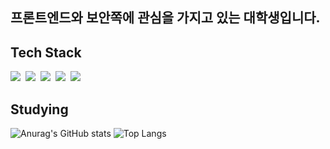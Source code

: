 ## 프론트엔드와 보안쪽에 관심을 가지고 있는 대학생입니다.

## Tech Stack
<div>
<img src="https://img.shields.io/badge/react-20232a.svg?style=for-the-badge&logo=react&logoColor=61DAFB" />&nbsp
<img src="https://img.shields.io/badge/c++-20232a.svg?style=for-the-badge&logo=cplusplus&logoColor=#00599C" />&nbsp
<img src="https://img.shields.io/badge/java-20232a.svg?style=for-the-badge&logo=javascript&logoColor=#F7DF1E" />&nbsp
<img src="https://img.shields.io/badge/css-20232a.svg?style=for-the-badge&logo=css&logoColor=#663399" />&nbsp
<img src="https://img.shields.io/badge/python-20232a.svg?style=for-the-badge&logo=python&logoColor=#3776AB" />
</div>

## Studying
![Anurag's GitHub stats](https://github-readme-stats.vercel.app/api?username=kominjung04&show_icons=true&theme=radical)
![Top Langs](https://github-readme-stats.vercel.app/api/top-langs/?username=kominjung04&layout=compact)

<!--
**kominjung04/kominjung04** is a ✨ _special_ ✨ repository because its `README.md` (this file) appears on your GitHub profile.

Here are some ideas to get you started:

- 🔭 I’m currently working on ...
- 🌱 I’m currently learning ...
- 👯 I’m looking to collaborate on ...
- 🤔 I’m looking for help with ...
- 💬 Ask me about ...
- 📫 How to reach me: ...
- 😄 Pronouns: ...
- ⚡ Fun fact: ...
-->
